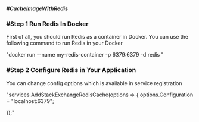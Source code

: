 <h5>#CacheImageWithRedis </h5>
<h3>#Step 1 Run Redis In Docker  </h3>

<p>First of all, you should run Redis as a container in Docker. You can use the following command to run Redis in your Docker</p>

 <p>"docker run --name my-redis-container -p 6379:6379 -d redis "</p>
<h3>#Step 2 Configure Redis in Your Application</h3>
<p> You can change config options which is available in service registration </p>
 
 <p>"services.AddStackExchangeRedisCache(options =>
 {
     options.Configuration = "localhost:6379";

 });"</p>


